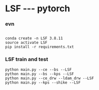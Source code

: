 # LSF --- pytorch

### evn 

```

conda create -n LSF 3.8.11   
source activate LSF 
pip install -r requirements.txt

```

### LSF train and test
```
python main.py --ce --bs --LSF
python main.py --bs --kps --LSF
python main.py --ce_drw --ldam_drw --LSF
python main.py --kps --shike --LSF
```

